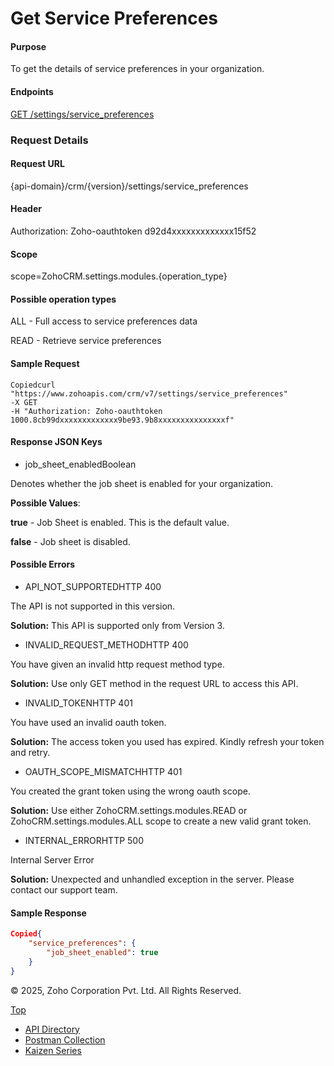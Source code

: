 
# Get Service Preferences

#### Purpose

To get the details of service preferences in your organization.

#### Endpoints

[GET /settings/service\_preferences](https://www.zoho.com/crm/developer/docs/api/v7/get-service-preferences.html)

### Request Details

#### Request URL

{api-domain}/crm/{version}/settings/service\_preferences

#### Header

Authorization: Zoho-oauthtoken d92d4xxxxxxxxxxxxx15f52

#### Scope

scope=ZohoCRM.settings.modules.{operation\_type}

#### Possible operation types

ALL - Full access to service preferences data

READ - Retrieve service preferences

#### Sample Request

``` curl
Copiedcurl "https://www.zohoapis.com/crm/v7/settings/service_preferences"
-X GET
-H "Authorization: Zoho-oauthtoken 1000.8cb99dxxxxxxxxxxxxx9be93.9b8xxxxxxxxxxxxxxxf"

```

#### Response JSON Keys

- job\_sheet\_enabledBoolean



Denotes whether the job sheet is enabled for your organization.

**Possible Values**:

**true** \- Job Sheet is enabled. This is the default value.

**false** \- Job sheet is disabled.


#### Possible Errors

- API\_NOT\_SUPPORTEDHTTP 400



The API is not supported in this version.

**Solution:** This API is supported only from Version 3.

- INVALID\_REQUEST\_METHODHTTP 400



You have given an invalid http request method type.

**Solution:** Use only GET method in the request URL to access this API.

- INVALID\_TOKENHTTP 401



You have used an invalid oauth token.

**Solution:** The access token you used has expired. Kindly refresh your token and retry.

- OAUTH\_SCOPE\_MISMATCHHTTP 401



You created the grant token using the wrong oauth scope.

**Solution:** Use either ZohoCRM.settings.modules.READ or ZohoCRM.settings.modules.ALL scope to create a new valid grant token.

- INTERNAL\_ERRORHTTP 500



Internal Server Error

**Solution:** Unexpected and unhandled exception in the server. Please contact our support team.


#### Sample Response

``` json
Copied{
    "service_preferences": {
        "job_sheet_enabled": true
    }
}
```

© 2025, Zoho Corporation Pvt. Ltd. All Rights Reserved.

[Top](https://www.zoho.com/crm/developer/docs/api/v7/get-service-preferences.html#top)

- [API Directory](https://www.zoho.com/crm/developer/docs/api-directory.html?source_from=qlink_)
- [Postman Collection](https://www.postman.com/zohocrmdevelopers/workspace/zoho-crm-developers/overview?source_from=qlink_)
- [Kaizen Series](https://www.zoho.com/crm/developer/docs/kaizen-series-directory.html?source_from=qlink_)